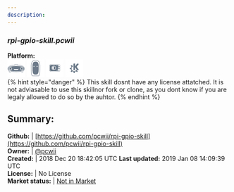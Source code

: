 ```yaml
---
description: 
---
```


### _rpi-gpio-skill.pcwii_  
  
**Platform:**  
 ![Mark I](../.gitbook/assets/mark-1-icon.png)  ![Mark II](../.gitbook/assets/mark-2-icon.png)  ![Picroft](../.gitbook/assets/picroft-icon.png)  ![plasmoid](../.gitbook/assets/kde.png)   
{% hint style="danger" %}
This skill dosnt have any license attatched. It is not adviasable to use this skillnor fork or clone, as you dont know if you are legaly allowed to do so by the auhtor.
{% endhint %}
  
## Summary:  
**Github:** | [https://github.com/pcwii/rpi-gpio-skill](https://github.com/pcwii/rpi-gpio-skill)  
**Owner:** | [@pcwii](https://github.com/pcwii)  
**Created:** | 2018 Dec 20 18:42:05 UTC  **Last updated:** 2019 Jan 08 14:09:39 UTC  
**License:** | No License  
**Market status:** | [Not in Market](https://market.mycroft.ai/skill/)  
